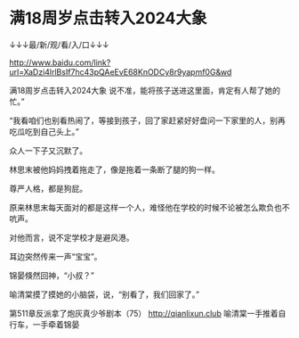 # 满18周岁点击转入2024大象

↓↓↓最/新/观/看/入/口↓↓↓

http://www.baidu.com/link?url=XaDzi4lrlBsIf7hc43pQAeEvE68KnODCy8r9yapmf0G&wd

满18周岁点击转入2024大象
说不准，能将孩子送进这里面，肯定有人帮了她的忙。”

“我看咱们也别看热闹了，等接到孩子，回了家赶紧好好盘问一下家里的人，别再吃瓜吃到自己头上。”

众人一下子又沉默了。

林思末被他妈妈拽着拖走了，像是拖着一条断了腿的狗一样。

尊严人格，都是狗屁。

原来林思末每天面对的都是这样一个人，难怪他在学校的时候不论被怎么欺负也不吭声。

对他而言，说不定学校才是避风港。

耳边突然传来一声“宝宝”。

锦晏倏然回神，“小叔？”

喻清棠摸了摸她的小脑袋，说，“别看了，我们回家了。”

第511章反派拿了炮灰真少爷剧本（75）
http://qianlixun.club
喻清棠一手推着自行车，一手牵着锦晏
